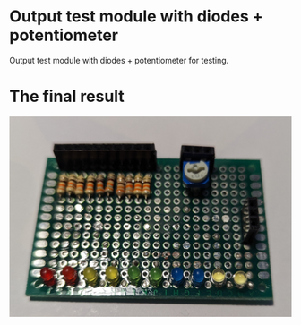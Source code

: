 # Output test module with diodes + potentiometer

Output test module with diodes + potentiometer for testing.

# The final result
![alt text](https://github.com/Siamian/Electronic-projects/blob/5485b993cfa7b483b8a0b241bfbae5c2123df7a0/Output%20test%20module%20with%20diodes%20+%20potentiometer/Module%20top.jpg "Logo Title Text 1")
